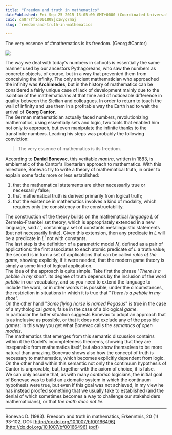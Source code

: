 ```yaml
---
title: "Freedom and truth in mathematics"
datePublished: Fri Sep 25 2015 13:05:00 GMT+0000 (Coordinated Universal Time)
cuid: cm8r7ff1d001808jx1wyq7maj
slug: freedom-and-truth-in-mathematics

---
```



The very essence of #mathematics is its freedom. (Georg #Cantor)

![](https://cdn.hashnode.com/res/hashnode/image/upload/v1743070931195/b9c64517-d063-4f23-b10b-e8d17b2cc285.jpeg)

The way we deal with today's numbers in schools is essentially the same manner used by our ancestors Pythagoreans, who saw the numbers as concrete objects, of course, but in a way that prevented them from conceiving the infinity. The only ancient mathematician who approached the infinity was **Archimedes**, but in the history of mathematics can be considered a fairly unique case of lack of development mainly due to the isolation of the mathematicians at that time and of noticeable difference in quality between the Sicilian and colleagues. In order to return to touch the wall of infinity and use them in a profitable way the Earth had to wait the arrival of **Georg Cantor**.  
The German mathematician actually faced numbers, revolutionizing mathematics, using essentially sets and logic, two tools that enabled him not only to approach, but even manipulate the infinite thanks to the transfinite numbers. Leading his steps was probably the following conviction:

> The very essence of mathematics is its freedom.

According to **Daniel Bonevac**, this veritable _mantra_, written in 1883, is emblematic of the Cantor's libertarian approach to mathematics. With this milestone, Bonevac try to write a theory of mathematical truth, in order to explain some facts more or less established:

1) that the mathematical statements are either necessarily true or necessarily false;  
2) that mathematical truth is derived primarily from logical truth;  
3) that the existence in mathematics involves a kind of modality, which requires only the consistency or the constructability.

The construction of the theory builds on the mathematical _language_ $L$ of Zermelo-Fraenkel set theory, which is appropriately extended in a new language, said $L'$, containing a set of constants metalinguistic statements (but not necessarily finite). Given this extension, then any predicate in $L$ will be a predicate in $L'$ not with constants.  
The last step is the definition of a parametric model $M$, defined as a pair of applications: the first associates to each atomic predicate of $L$ a truth value; the second is in turn a set of applications that can be called _rules of the game_, showing explicitly, if it were needed, that the modern game theory is simply a some kind of logical application.  
The idea of ​​the approach is quite simple. Take first the phrase "_There is a pebble in my shoe_". Its degree of truth depends by the inclusion of the word _pebble_ in our vocabulary, and so you need to extend the language to include the word, or in other words it is possible, under the circumstances, the restriction in situations in which it is true that "_There is a pebble in my shoe_".  
On the other hand "_Some flying horse is named Pegasus_" is true in the case of a mythological _game_, false in the case of a biological _game_.  
In particular the latter situation suggests Bonevac to adopt an approach that is as inclusive as possible, or that it does not exclude any of the possible _games_: in this way you get what Bonevac calls the _semantics of open models_.  
The mathematics that emerges from this semantic discussion contains within it the Godel's incompleteness theorems, showing that they are inseparable from mathematics itself, but also show themselves to be more natural than amazing. Bonevac shows also how the concept of truth is necessary to mathematics, which becomes explicitly dependent from logic. On the other hand within this semantic not only the continuum hypothesis of Cantor is unprovable, but, together with the axiom of choice, it is false.  
We can only assume that, as with many _cantorian_ logicians, the initial goal of Bonevac was to build an axiomatic system in which the continuum hypothesis were true, but even if this goal was not achieved, in my view he has instead proofed something that we usually take to established (and the denial of which sometimes becomes a way to challenge our stakeholders mathematicians), or that _the math does not lie_.

* * *

Bonevac D. (1983). Freedom and truth in mathematics, Erkenntnis, 20 (1) 93-102. DOI: [http://dx.doi.org/10.1007/bf00166496](http://dx.doi.org/10.1007/bf00166496) ([pdf](http://bonevac.info/papers/FreedomTruthMath.pdf))